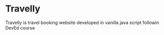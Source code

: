 # Travelly
Travelly is travel booking website developed in vanilla java script followin DevEd course
